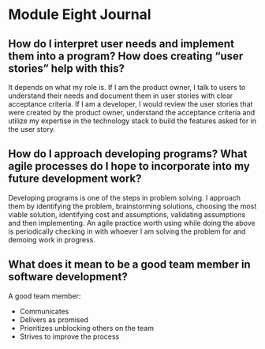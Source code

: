 # Module Eight Journal
## How do I interpret user needs and implement them into a program? How does creating “user stories” help with this?
It depends on what my role is. If I am the product owner, I talk to users to understand their needs and document them in user stories with clear acceptance criteria.
If I am a developer, I would review the user stories that were created by the product owner, understand the acceptance criteria and utilize my expertise in the technology stack to build the features asked for in the user story.

## How do I approach developing programs? What agile processes do I hope to incorporate into my future development work?
Developing programs is one of the steps in problem solving. I approach them by identifying the problem, brainstorming solutions, choosing the most viable solution, identifying cost and assumptions, validating assumptions and then implementing. 
An agile practice worth using while doing the above is periodically checking in with whoever I am solving the problem for and demoing work in progress.

## What does it mean to be a good team member in software development?
A good team member:
* Communicates
* Delivers as promised
* Prioritizes unblocking others on the team
* Strives to improve the process